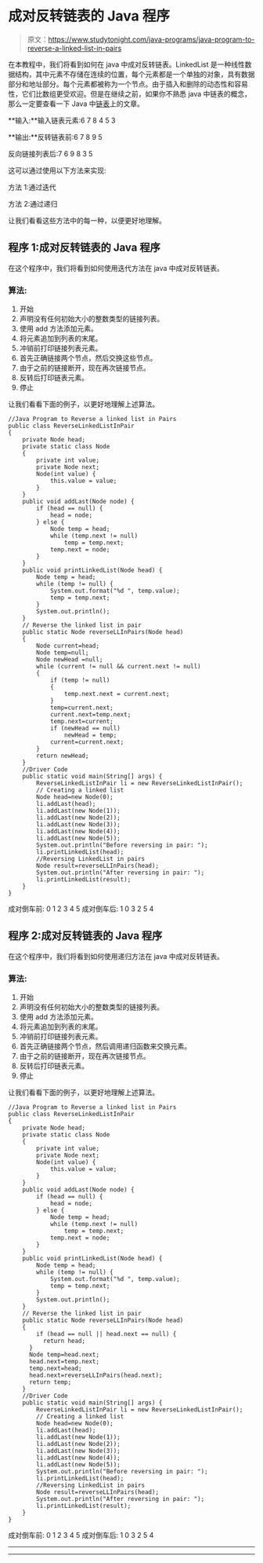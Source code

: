 # 成对反转链表的 Java 程序

> 原文：<https://www.studytonight.com/java-programs/java-program-to-reverse-a-linked-list-in-pairs>

在本教程中，我们将看到如何在 java 中成对反转链表。LinkedList 是一种线性数据结构，其中元素不存储在连续的位置，每个元素都是一个单独的对象，具有数据部分和地址部分。每个元素都被称为一个节点。由于插入和删除的动态性和容易性，它们比数组更受欢迎。但是在继续之前，如果你不熟悉 java 中链表的概念，那么一定要查看一下 Java 中[链表](https://www.studytonight.com/java/linkedlist-in-collection-framework.php)上的文章。

**输入:**输入链表元素:6 7 8 4 5 3

**输出:**反转链表前:6 7 8 9 5

反向链接列表后:7 6 9 8 3 5

这可以通过使用以下方法来实现:

方法 1:通过迭代

方法 2:通过递归

让我们看看这些方法中的每一种，以便更好地理解。

## 程序 1:成对反转链表的 Java 程序

在这个程序中，我们将看到如何使用迭代方法在 java 中成对反转链表。

### 算法:

1.  开始
2.  声明没有任何初始大小的整数类型的链接列表。
3.  使用 add 方法添加元素。
4.  将元素追加到列表的末尾。
5.  冲销前打印链接列表元素。
6.  首先正确链接两个节点，然后交换这些节点。
7.  由于之前的链接断开，现在再次链接节点。
8.  反转后打印链表元素。
9.  停止

让我们看看下面的例子，以更好地理解上述算法。

```
//Java Program to Reverse a linked list in Pairs
public class ReverseLinkedListInPair
{
    private Node head;
    private static class Node 
    {
        private int value;
        private Node next;
        Node(int value) {
            this.value = value;
        }
    }
    public void addLast(Node node) {
        if (head == null) {
            head = node;
        } else {
            Node temp = head;
            while (temp.next != null)
                temp = temp.next;
            temp.next = node;
        }
    }
    public void printLinkedList(Node head) {
        Node temp = head;
        while (temp != null) {
            System.out.format("%d ", temp.value);
            temp = temp.next;
        }
        System.out.println();
    }
    // Reverse the linked list in pair
    public static Node reverseLLInPairs(Node head) 
    {
        Node current=head;
        Node temp=null;
        Node newHead =null;
        while (current != null && current.next != null) 
        {
            if (temp != null) 
            {
                temp.next.next = current.next;
            }
            temp=current.next;     
            current.next=temp.next;
            temp.next=current;
            if (newHead == null)
                newHead = temp;
            current=current.next;
        }     
        return newHead;
    }
    //Driver Code
    public static void main(String[] args) {
        ReverseLinkedListInPair li = new ReverseLinkedListInPair();
        // Creating a linked list
        Node head=new Node(0);
        li.addLast(head);
        li.addLast(new Node(1));
        li.addLast(new Node(2));
        li.addLast(new Node(3));
        li.addLast(new Node(4));
        li.addLast(new Node(5));
        System.out.println("Before reversing in pair: ");
        li.printLinkedList(head);
        //Reversing LinkedList in pairs
        Node result=reverseLLInPairs(head);
        System.out.println("After reversing in pair: ");
        li.printLinkedList(result);
    }
}
```

成对倒车前:
0 1 2 3 4 5
成对倒车后:
1 0 3 2 5 4

## 程序 2:成对反转链表的 Java 程序

在这个程序中，我们将看到如何使用递归方法在 java 中成对反转链表。

### 算法:

1.  开始
2.  声明没有任何初始大小的整数类型的链接列表。
3.  使用 add 方法添加元素。
4.  将元素追加到列表的末尾。
5.  冲销前打印链接列表元素。
6.  首先正确链接两个节点，然后调用递归函数来交换元素。
7.  由于之前的链接断开，现在再次链接节点。
8.  反转后打印链表元素。
9.  停止

让我们看看下面的例子，以更好地理解上述算法。

```
//Java Program to Reverse a linked list in Pairs
public class ReverseLinkedListInPair
{
    private Node head;
    private static class Node 
    {
        private int value;
        private Node next;
        Node(int value) {
            this.value = value;
        }
    }
    public void addLast(Node node) {
        if (head == null) {
            head = node;
        } else {
            Node temp = head;
            while (temp.next != null)
                temp = temp.next;
            temp.next = node;
        }
    }
    public void printLinkedList(Node head) {
        Node temp = head;
        while (temp != null) {
            System.out.format("%d ", temp.value);
            temp = temp.next;
        }
        System.out.println();
    }
    // Reverse the linked list in pair
    public static Node reverseLLInPairs(Node head) 
    {
        if (head == null || head.next == null) {
          return head;
      }
      Node temp=head.next;
      head.next=temp.next;
      temp.next=head;
      head.next=reverseLLInPairs(head.next);
      return temp;
    }
    //Driver Code
    public static void main(String[] args) {
        ReverseLinkedListInPair li = new ReverseLinkedListInPair();
        // Creating a linked list
        Node head=new Node(0);
        li.addLast(head);
        li.addLast(new Node(1));
        li.addLast(new Node(2));
        li.addLast(new Node(3));
        li.addLast(new Node(4));
        li.addLast(new Node(5));
        System.out.println("Before reversing in pair: ");
        li.printLinkedList(head);
        //Reversing LinkedList in pairs
        Node result=reverseLLInPairs(head);
        System.out.println("After reversing in pair: ");
        li.printLinkedList(result);
    }
}
```

成对倒车前:
0 1 2 3 4 5
成对倒车后:
1 0 3 2 5 4

* * *

* * *